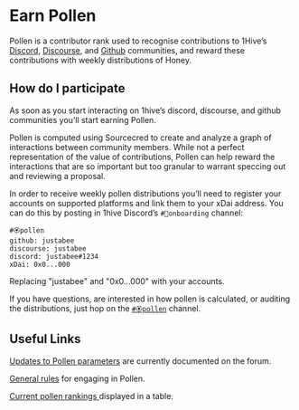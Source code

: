 # Earn Pollen

Pollen is a contributor rank used to recognise contributions to 1Hive’s [Discord](https://discord.com/invite/P4rRDUKTAU), [Discourse](https://forum.1hive.org/), and [Github](https://github.com/1Hive) communities, and reward these contributions with weekly distributions of Honey.

## How do I participate

As soon as you start interacting on 1hive’s discord, discourse, and github communities you’ll start earning Pollen.

Pollen is computed using Sourcecred to create and analyze a graph of interactions between community members. While not a perfect representation of the value of contributions, Pollen can help reward the interactions that are so important but too granular to warrant speccing out and reviewing a proposal.

In order to receive weekly pollen distributions you’ll need to register your accounts on supported platforms and link them to your xDai address. You can do this by posting in 1hive Discord’s `#🐛onboarding` channel:

```text
#🏵pollen
github: justabee
discourse: justabee
discord: justabee#1234
xDai: 0x0...000
```

Replacing "justabee" and "0x0...000" with your accounts.

If you have questions, are interested in how pollen is calculated, or auditing the distributions, just hop on the [`#🏵pollen`](https://discord.gg/y8fPNcNdAa) channel.

## Useful Links

[Updates to Pollen parameters](https://forum.1hive.org/t/updates-to-sourcecred/726) are currently documented on the forum.

[General rules](https://forum.1hive.org/t/pollen-rules-and-a-reporting-system/1155) for engaging in Pollen.

[Current pollen rankings ](https://1hive.github.io/pollen/#/explorer)displayed in a table.

